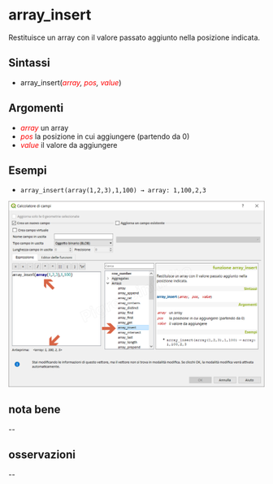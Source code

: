 # array_insert

Restituisce un array con il valore passato aggiunto nella posizione indicata.

## Sintassi

* array_insert(_<span style="color:red;">array</span>, <span style="color:red;">pos</span>, <span style="color:red;">value</span>_)

## Argomenti

* _<span style="color:red;">array</span>_ un array
* _<span style="color:red;">pos</span>_ la posizione in cui aggiungere (partendo da 0)
* _<span style="color:red;">value</span>_ il valore da aggiungere

## Esempi

* `array_insert(array(1,2,3),1,100) → array: 1,100,2,3`

![](../../img/arrays/array_insert/array_insert1.png)

## nota bene

--

## osservazioni

--
